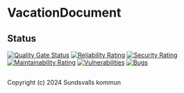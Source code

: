 # VacationDocument

## Status
[![Quality Gate Status](https://sonarcloud.io/api/project_badges/measure?project=Sundsvallskommun_api-service-vacation-document&metric=alert_status)](https://sonarcloud.io/summary/overall?id=Sundsvallskommun_api-service-vacation-document)
[![Reliability Rating](https://sonarcloud.io/api/project_badges/measure?project=Sundsvallskommun_api-service-vacation-document&metric=reliability_rating)](https://sonarcloud.io/summary/overall?id=Sundsvallskommun_api-service-vacation-document)
[![Security Rating](https://sonarcloud.io/api/project_badges/measure?project=Sundsvallskommun_api-service-vacation-document&metric=security_rating)](https://sonarcloud.io/summary/overall?id=Sundsvallskommun_api-service-vacation-document)
[![Maintainability Rating](https://sonarcloud.io/api/project_badges/measure?project=Sundsvallskommun_api-service-vacation-document&metric=sqale_rating)](https://sonarcloud.io/summary/overall?id=Sundsvallskommun_api-service-vacation-document)
[![Vulnerabilities](https://sonarcloud.io/api/project_badges/measure?project=Sundsvallskommun_api-service-vacation-document&metric=vulnerabilities)](https://sonarcloud.io/summary/overall?id=Sundsvallskommun_api-service-vacation-document)
[![Bugs](https://sonarcloud.io/api/project_badges/measure?project=Sundsvallskommun_api-service-vacation-document&metric=bugs)](https://sonarcloud.io/summary/overall?id=Sundsvallskommun_api-service-vacation-document)

## 
Copyright (c) 2024 Sundsvalls kommun
